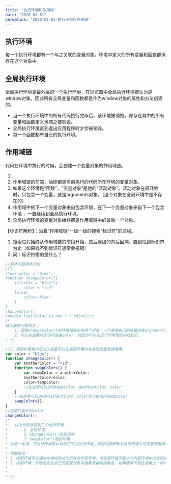 ```yaml
---
title: "执行环境和作用域"
date: "2020-01-01"
permalink: "2020-01-01-执行环境和作用域"
---
```



## 执行环境
每一个执行环境都有一个与之关联的变量对象，环境中定义的所有变量和函数都保存在这个对象中。

## 全局执行环境
全局执行环境是最外层的一个执行环境，在浏览器中全局执行环境被认为是window对象，因此所有全局变量和函数都是作为window对象的属性和方法创建的。
- 当一个执行环境中的所有代码执行完毕后，该环境被销毁，保存在其中的所有变量和函数定义也随之被销毁。
- 全局执行环境直到退出应用程序时才会被销毁。
- 每一个函数都有自己的执行环境。

## 作用域链
代码在环境中执行的时候，会创建一个变量对象的作用域链。

1. [用途]:保证对执行环境有权访问的所有变量和函数的有序访问。
2. 作用域链的前端，始终都是当前执行的代码所在环境的变量对象。
3. 如果这个环境是“函数”，“变量对象”是他的“活动对象”。活动对象在最开始时，只包含一个变量，就是arguments对象。（这个对象在全局环境中是不存在的）
4. 作用域中的下一个变量对象来自包含环境，在下一个变量对象来自下一个包含环境 ，一直延续到全局执行环境。
5. 全局执行环境的变量对象始终都是作用域链中的最后一个对象。


【标识符解析】：沿着“作用域链”一级一级的搜索“标识符”的过程。
1. 搜索过程始终从作用域链的前段开始，然后逐级的向后回溯，直到找到标识符为止（如果找不到标识符通常会报错）
2. 问：标识符指的是什么？

```javascript
//具体问题具体分析：
//1、
/*var color = "blue";
function changeColor(){
    if(color = "blue"){
        color = "red"
    }else{
        color="blue"
    }
}
changeColor();
console.log("Color is now " + color);*/
/*
就上面的问题而言：
    1、函数changeColor()的作用域链包含两个对象：一个是他自己的变量对象arguments对象，另一个是全局环境的变量对象。
    2、可以在函数内部访问变量color，就因为可以在这个作用域链中找到它、
* */

//2、局部作用域中定义的变量可以在局部环境中与全局变量互换使用。
var color = "blue";
function changeColor() {
    var anotherColor = "red";
    function swapColors() {
        var tempColor = anotherColor;
        anotherColor=color;
        color=tempColor;
        //在这里可以访问tempColor、anotherColor、color
    }
    //在这里可以访问anotherColor、color但不能访问tempColor
    swapColors();
}
//这里只能访问color
changeColor();
/*
*   以上代码涉及到三个执行环境：
*       1、全局环境
*       2、changeColor()局部环境
*       3、swapColor()局部环境
* 总结一句话：子执行环境可以访问它的父执行环境，调用或者修改父执行环境中的变量或者函数；父执行环境不能访问子执行环境。
*
* 也就是说：
* 1、内部环境可以通过作用域链访问所有的外部环境，但外部环境不能访问内部环境中的任何变量和函数。
* 2、内部环境一开始会先在自己的变量对象中搜索变量和函数名，如果搜索不到在搜索上一级作用域链。
*
*
* */
```

